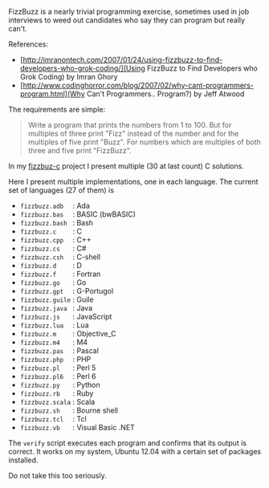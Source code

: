 FizzBuzz is a nearly trivial programming exercise, sometimes used in
job interviews to weed out candidates who say they can program but
really can't.

References:

* [http://imranontech.com/2007/01/24/using-fizzbuzz-to-find-developers-who-grok-coding/](Using FizzBuzz to Find Developers who Grok Coding) by Imran Ghory
* [http://www.codinghorror.com/blog/2007/02/why-cant-programmers-program.html](Why Can't Programmers.. Program?) by Jeff Atwood

The requirements are simple:

> Write a program that prints the numbers from 1 to 100. But for multiples
> of three print "Fizz" instead of the number and for the multiples of
> five print "Buzz". For numbers which are multiples of both three and
> five print "FizzBuzz".

In my [fizzbuz-c](https://github.com/Keith-S-Thompson/fizzbuzz-c) project
I present multiple (30 at last count) C solutions.

Here I present multiple implementations, one in each language.  The current set of languages (27 of them) is

- `fizzbuzz.adb  ` : Ada
- `fizzbuzz.bas  ` : BASIC (bwBASIC)
- `fizzbuzz.bash ` : Bash
- `fizzbuzz.c    ` : C
- `fizzbuzz.cpp  ` : C++
- `fizzbuzz.cs   ` : C#
- `fizzbuzz.csh  ` : C-shell
- `fizzbuzz.d    ` : D
- `fizzbuzz.f    ` : Fortran
- `fizzbuzz.go   ` : Go
- `fizzbuzz.gpt  ` : G-Portugol
- `fizzbuzz.guile` : Guile
- `fizzbuzz.java ` : Java
- `fizzbuzz.js   ` : JavaScript
- `fizzbuzz.lua  ` : Lua
- `fizzbuzz.m    ` : Objective_C
- `fizzbuzz.m4   ` : M4
- `fizzbuzz.pas  ` : Pascal
- `fizzbuzz.php  ` : PHP
- `fizzbuzz.pl   ` : Perl 5
- `fizzbuzz.pl6  ` : Perl 6
- `fizzbuzz.py   ` : Python
- `fizzbuzz.rb   ` : Ruby
- `fizzbuzz.scala` : Scala
- `fizzbuzz.sh   ` : Bourne shell
- `fizzbuzz.tcl  ` : Tcl
- `fizzbuzz.vb   ` : Visual Basic .NET

The `verify` script executes each program and confirms that its output
is correct.  It works on my system, Ubuntu 12.04 with a certain set
of packages installed.

Do not take this too seriously.
